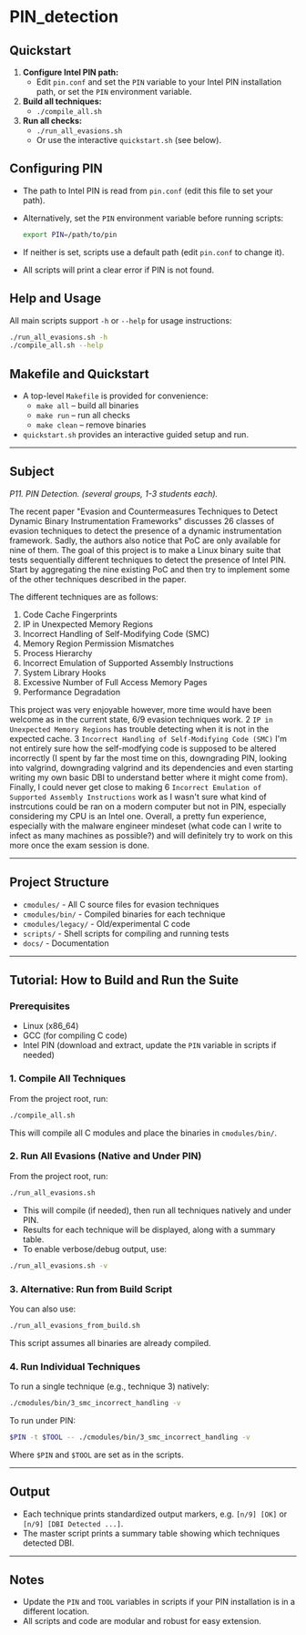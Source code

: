 # PIN_detection

## Quickstart

1. **Configure Intel PIN path:**
   - Edit `pin.conf` and set the `PIN` variable to your Intel PIN installation path, or set the `PIN` environment variable.
2. **Build all techniques:**
   - `./compile_all.sh`
3. **Run all checks:**
   - `./run_all_evasions.sh`
   - Or use the interactive `quickstart.sh` (see below).

## Configuring PIN

- The path to Intel PIN is read from `pin.conf` (edit this file to set your path).
- Alternatively, set the `PIN` environment variable before running scripts:

  ```bash
  export PIN=/path/to/pin
  ```

- If neither is set, scripts use a default path (edit `pin.conf` to change it).
- All scripts will print a clear error if PIN is not found.

## Help and Usage

All main scripts support `-h` or `--help` for usage instructions:

```bash
./run_all_evasions.sh -h
./compile_all.sh --help
```

## Makefile and Quickstart

- A top-level `Makefile` is provided for convenience:
  - `make all` – build all binaries
  - `make run` – run all checks
  - `make clean` – remove binaries
- `quickstart.sh` provides an interactive guided setup and run.

---

## Subject

*P11. PIN Detection. (several groups, 1-3 students each).*

The recent paper "Evasion and Countermeasures Techniques to Detect Dynamic Binary Instrumentation Frameworks" discusses 26 classes of evasion techniques to detect the presence of a dynamic instrumentation framework. Sadly, the authors also notice that PoC are only available for nine of them. The goal of this project is to make a Linux binary suite that tests sequentially different techniques to detect the presence of Intel PIN. Start by aggregating the nine existing PoC and then try to implement some of the other techniques described in the paper.

The different techniques are as follows:

1. Code Cache Fingerprints
2. IP in Unexpected Memory Regions
3. Incorrect Handling of Self-Modifying Code (SMC)
4. Memory Region Permission Mismatches
5. Process Hierarchy
6. Incorrect Emulation of Supported Assembly Instructions
7. System Library Hooks
8. Excessive Number of Full Access Memory Pages
9. Performance Degradation

This project was very enjoyable however, more time would have been welcome as in the current state, 6/9 evasion techniques work. 2 `IP in Unexpected Memory Regions` has trouble detecting when it is not in the expected cache. 3 `Incorrect Handling of Self-Modifying Code (SMC)` I'm not entirely sure how the self-modfying code is supposed to be altered incorrectly (I spent by far the most time on this, downgrading PIN, looking into valgrind, downgrading valgrind and its dependencies and even starting writing my own basic DBI to understand better where it might come from). Finally, I could never get close to  making 6 `Incorrect Emulation of Supported Assembly Instructions` work as I wasn't sure what kind of instrcutions could be ran on a modern computer but not in PIN, especially considering my CPU is an Intel one.
Overall, a pretty fun experience, especially with the malware engineer mindeset (what code can I write to infect as many machines as possible?) and will definitely try to work on this more once the exam session is done.

---

## Project Structure

- `cmodules/`         - All C source files for evasion techniques
- `cmodules/bin/`     - Compiled binaries for each technique
- `cmodules/legacy/`  - Old/experimental C code
- `scripts/`          - Shell scripts for compiling and running tests
- `docs/`             - Documentation

---

## Tutorial: How to Build and Run the Suite

### Prerequisites

- Linux (x86_64)
- GCC (for compiling C code)
- Intel PIN (download and extract, update the `PIN` variable in scripts if needed)

### 1. Compile All Techniques

From the project root, run:

```bash
./compile_all.sh
```

This will compile all C modules and place the binaries in `cmodules/bin/`.

### 2. Run All Evasions (Native and Under PIN)

From the project root, run:

```bash
./run_all_evasions.sh
```

- This will compile (if needed), then run all techniques natively and under PIN.
- Results for each technique will be displayed, along with a summary table.
- To enable verbose/debug output, use:

```bash
./run_all_evasions.sh -v
```

### 3. Alternative: Run from Build Script

You can also use:

```bash
./run_all_evasions_from_build.sh
```

This script assumes all binaries are already compiled.

### 4. Run Individual Techniques

To run a single technique (e.g., technique 3) natively:

```bash
./cmodules/bin/3_smc_incorrect_handling -v
```

To run under PIN:

```bash
$PIN -t $TOOL -- ./cmodules/bin/3_smc_incorrect_handling -v
```

Where `$PIN` and `$TOOL` are set as in the scripts.

---

## Output

- Each technique prints standardized output markers, e.g. `[n/9] [OK]` or `[n/9] [DBI Detected ...]`.
- The master script prints a summary table showing which techniques detected DBI.

---

## Notes

- Update the `PIN` and `TOOL` variables in scripts if your PIN installation is in a different location.
- All scripts and code are modular and robust for easy extension.
